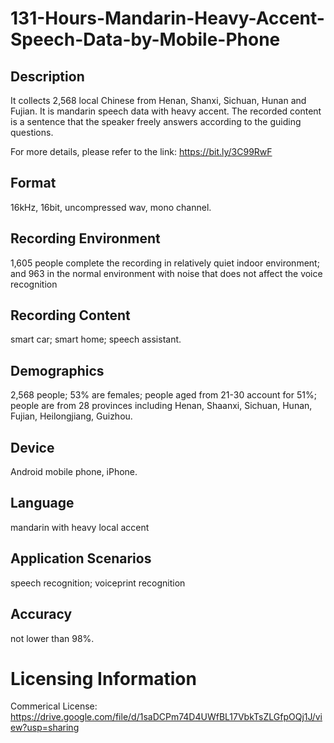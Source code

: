 # 131-Hours-Mandarin-Heavy-Accent-Speech-Data-by-Mobile-Phone


## Description
It collects 2,568 local Chinese from Henan, Shanxi, Sichuan, Hunan and Fujian. It is mandarin speech data with heavy accent. The recorded content is a sentence that the speaker freely answers according to the guiding questions.

For more details, please refer to the link: https://bit.ly/3C99RwF

## Format
16kHz, 16bit, uncompressed wav, mono channel.

## Recording Environment
1,605 people complete the recording in relatively quiet indoor environment; and 963 in the normal environment with noise that does not affect the voice recognition

## Recording Content
smart car; smart home; speech assistant.

## Demographics
2,568 people; 53% are females; people aged from 21-30 account for 51%; people are from 28 provinces including Henan, Shaanxi, Sichuan, Hunan, Fujian, Heilongjiang, Guizhou.

## Device
Android mobile phone, iPhone.

## Language
mandarin with heavy local accent

## Application Scenarios
speech recognition; voiceprint recognition

## Accuracy
not lower than 98%.

# Licensing Information
Commerical License: https://drive.google.com/file/d/1saDCPm74D4UWfBL17VbkTsZLGfpOQj1J/view?usp=sharing
